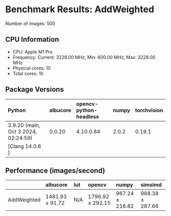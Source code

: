 # Benchmark Results: AddWeighted

Number of images: 500

## CPU Information

- CPU: Apple M1 Pro
- Frequency: Current: 3228.00 MHz, Min: 600.00 MHz, Max: 3228.00 MHz
- Physical cores: 10
- Total cores: 10

## Package Versions

| Python                                | albucore   | opencv-python-headless   | numpy   | torchvision   |
|:--------------------------------------|:-----------|:-------------------------|:--------|:--------------|
| 3.9.20 (main, Oct  3 2024, 02:24:59)  | 0.0.20     | 4.10.0.84                | 2.0.2   | 0.19.1        |
| [Clang 14.0.6 ]                       |            |                          |         |               |

## Performance (images/second)

|             | albucore        | lut   | opencv           | numpy           | simsimd         |
|:------------|:----------------|:------|:-----------------|:----------------|:----------------|
| AddWeighted | 1481.93 ± 91.72 | N/A   | 1796.92 ± 292.15 | 967.24 ± 216.82 | 988.38 ± 287.66 |
